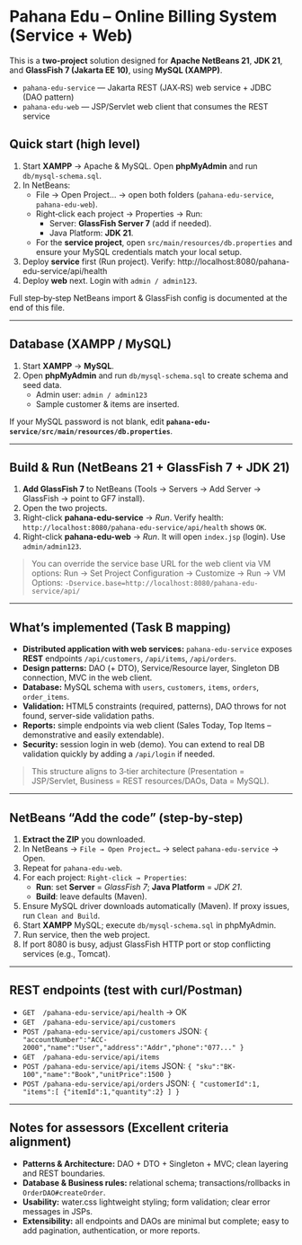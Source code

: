 # Pahana Edu – Online Billing System (Service + Web)

This is a **two-project** solution designed for **Apache NetBeans 21**, **JDK 21**, and **GlassFish 7 (Jakarta EE 10)**, using **MySQL (XAMPP)**.

- `pahana-edu-service` — Jakarta REST (JAX‑RS) web service + JDBC (DAO pattern)
- `pahana-edu-web` — JSP/Servlet web client that consumes the REST service

## Quick start (high level)

1) Start **XAMPP** → Apache & MySQL. Open **phpMyAdmin** and run `db/mysql-schema.sql`.
2) In NetBeans:
   - File → Open Project… → open both folders (`pahana-edu-service`, `pahana-edu-web`).
   - Right‑click each project → Properties → Run:
     - Server: **GlassFish Server 7** (add if needed).
     - Java Platform: **JDK 21**.
   - For the **service project**, open `src/main/resources/db.properties` and ensure your MySQL credentials match your local setup.
3) Deploy **service** first (Run project). Verify: http://localhost:8080/pahana-edu-service/api/health
4) Deploy **web** next. Login with `admin / admin123`. 

Full step‑by‑step NetBeans import & GlassFish config is documented at the end of this file.


---

## Database (XAMPP / MySQL)

1. Start **XAMPP** → **MySQL**.
2. Open **phpMyAdmin** and run `db/mysql-schema.sql` to create schema and seed data.
   - Admin user: `admin / admin123`
   - Sample customer & items are inserted.

If your MySQL password is not blank, edit **`pahana-edu-service/src/main/resources/db.properties`**.

---

## Build & Run (NetBeans 21 + GlassFish 7 + JDK 21)

1. **Add GlassFish 7** to NetBeans (Tools → Servers → Add Server → GlassFish → point to GF7 install).
2. Open the two projects.
3. Right-click **pahana-edu-service** → *Run*. Verify health: `http://localhost:8080/pahana-edu-service/api/health` shows `OK`.
4. Right-click **pahana-edu-web** → *Run*. It will open `index.jsp` (login). Use `admin/admin123`.

> You can override the service base URL for the web client via VM options:
> Run → Set Project Configuration → Customize → Run → VM Options: `-Dservice.base=http://localhost:8080/pahana-edu-service/api/`

---

## What’s implemented (Task B mapping)

- **Distributed application with web services:** `pahana-edu-service` exposes **REST** endpoints `/api/customers`, `/api/items`, `/api/orders`.
- **Design patterns:** DAO (+ DTO), Service/Resource layer, Singleton DB connection, MVC in the web client.
- **Database:** MySQL schema with `users`, `customers`, `items`, `orders`, `order_items`.
- **Validation:** HTML5 constraints (required, patterns), DAO throws for not found, server-side validation paths.
- **Reports:** simple endpoints via web client (Sales Today, Top Items – demonstrative and easily extendable).
- **Security:** session login in web (demo). You can extend to real DB validation quickly by adding a `/api/login` if needed.

> This structure aligns to 3‑tier architecture (Presentation = JSP/Servlet, Business = REST resources/DAOs, Data = MySQL).

---

## NetBeans “Add the code” (step‑by‑step)

1. **Extract the ZIP** you downloaded.
2. In NetBeans → `File → Open Project…` → select `pahana-edu-service` → Open.
3. Repeat for `pahana-edu-web`.
4. For each project: `Right‑click → Properties`:
   - **Run**: set **Server** = *GlassFish 7*; **Java Platform** = *JDK 21*.
   - **Build**: leave defaults (Maven).
5. Ensure MySQL driver downloads automatically (Maven). If proxy issues, run `Clean and Build`.
6. Start **XAMPP** MySQL; execute `db/mysql-schema.sql` in phpMyAdmin.
7. Run service, then the web project.
8. If port 8080 is busy, adjust GlassFish HTTP port or stop conflicting services (e.g., Tomcat).

---

## REST endpoints (test with curl/Postman)

- `GET  /pahana-edu-service/api/health` → OK
- `GET  /pahana-edu-service/api/customers`
- `POST /pahana-edu-service/api/customers` JSON: `{ "accountNumber":"ACC-2000","name":"User","address":"Addr","phone":"077..." }`
- `GET  /pahana-edu-service/api/items`
- `POST /pahana-edu-service/api/items` JSON: `{ "sku":"BK-100","name":"Book","unitPrice":1500 }`
- `POST /pahana-edu-service/api/orders` JSON: `{ "customerId":1, "items":[ {"itemId":1,"quantity":2} ] }`

---

## Notes for assessors (Excellent criteria alignment)

- **Patterns & Architecture:** DAO + DTO + Singleton + MVC; clean layering and REST boundaries.
- **Database & Business rules:** relational schema; transactions/rollbacks in `OrderDAO#createOrder`.
- **Usability:** water.css lightweight styling; form validation; clear error messages in JSPs.
- **Extensibility:** all endpoints and DAOs are minimal but complete; easy to add pagination, authentication, or more reports.
